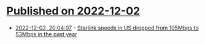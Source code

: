 # [Published on 2022-12-02](index.md)

* [2022-12-02, 20:04:07](https://news.ycombinator.com/item?id=33836075) - [Starlink speeds in US dropped from 105Mbps to 53Mbps in the past year](https://arstechnica.com/tech-policy/2022/12/starlink-speeds-in-us-dropped-from-105mbps-to-53mbps-in-the-past-year/)
